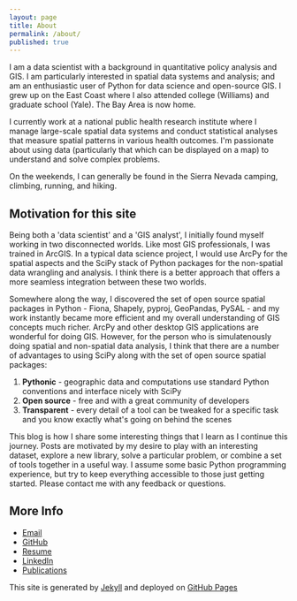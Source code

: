 ```yaml
---
layout: page
title: About
permalink: /about/
published: true
---
```


I am a data scientist with a background in quantitative policy analysis and GIS. I am particularly interested in spatial data systems and analysis; and am an enthusiastic user of Python for data science and open-source GIS. I grew up on the East Coast where I also attended college (Williams) and graduate school (Yale). The Bay Area is now home.

I currently work at a national public health research institute where I manage large-scale spatial data systems and conduct statistical analyses that measure spatial patterns in various health outcomes. I'm passionate about using data (particularly that which can be displayed on a map) to understand and solve complex problems.

On the weekends, I can generally be found in the Sierra Nevada camping, climbing, running, and hiking. 

## Motivation for this site
Being both a 'data scientist' and a 'GIS analyst', I initially found myself working in two disconnected worlds. Like most GIS professionals, I was trained in ArcGIS. In a typical data science project, I would use ArcPy for the spatial aspects and the SciPy stack of Python packages for the non-spatial data wrangling and analysis. I think there is a better approach that offers a more seamless integration between these two worlds. 

Somewhere along the way, I discovered the set of open source spatial packages in Python - Fiona, Shapely, pyproj, GeoPandas, PySAL - and my work instantly became more efficient and my overall understanding of GIS concepts much richer. ArcPy and other desktop GIS applications are wonderful for doing GIS. However, for the person who is simulatenously doing spatial and non-spatial data analysis, I think that there are a number of advantages to using SciPy along with the set of open source spatial packages:

1. **Pythonic** - geographic data and computations use standard Python conventions and interface nicely with SciPy
2. **Open source** - free and with a great community of developers
3. **Transparent** - every detail of a tool can be tweaked for a specific task and you know exactly what's going on behind the scenes

This blog is how I share some interesting things that I learn as I continue this journey. Posts are motivated by my desire to play with an interesting dataset, explore a new library, solve a particular problem, or combine a set of tools together in a useful way. I assume some basic Python programming experience, but try to keep everything accessible to those just getting started. Please contact me with any feedback or questions.

## More Info
- [Email](mailto:andrew.gaidus@gmail.com)
- [GitHub](https://github.com/agaidus)
- [Resume](/Gaidus_Resume_0417.pdf)
- [LinkedIn](https://www.linkedin.com/in/andrew-gaidus-59606124)
- [Publications](https://www.researchgate.net/profile/Andrew_Gaidus)

This site is generated by [Jekyll](http://jekyllrb.com/) and deployed on [GitHub Pages](https://pages.github.com/)
